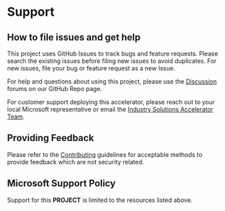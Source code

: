 # Support

## How to file issues and get help  

This project uses GitHub Issues to track bugs and feature requests. Please search the existing
issues before filing new issues to avoid duplicates.  For new issues, file your bug or
feature request as a new Issue.

For help and questions about using this project, please use the [Discussion](https://github.com/microsoft/PubSec-Info-Assistant/discussions) forums on our GitHub Repo page.

For customer support deploying this accelerator, please reach out to your local Microsoft representative or email the [Industry Solutions Accelerator Team](mailto:isat-support@microsoft.com).

## Providing Feedback

Please refer to the [Contributing](./CONTRIBUTING.md) guidelines for acceptable methods to provide feedback which are not security related.

## Microsoft Support Policy  

Support for this **PROJECT** is limited to the resources listed above.
